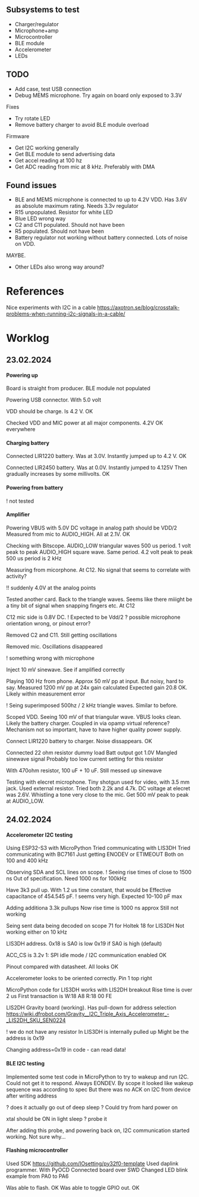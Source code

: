 
## Subsystems to test

- Charger/regulator
- Microphone+amp
- Microcontroller
- BLE module
- Accelerometer
- LEDs

## TODO

- Add case, test USB connection
- Debug MEMS microphone. Try again on board only exposed to 3.3V

Fixes

- Try rotate LED
- Remove battery charger to avoid BLE module overload

Firmware

- Get I2C working generally
- Get BLE module to send advertising data
- Get accel reading at 100 hz
- Get ADC reading from mic at 8 kHz. Preferably with DMA 

## Found issues

- BLE and MEMS microphone is connected to up to 4.2V VDD. Has 3.6V as absolute maximum rating. Needs 3.3v regulator
- R15 unpopulated. Resistor for white LED
- Blue LED wrong way
- C2 and C11 populated. Should not have been
- R5 populated. Should not have been
- Battery regulator not working without battery connected. Lots of noise on VDD.

MAYBE.

- Other LEDs also wrong way around?

# References

Nice experiments with I2C in a cable
https://axotron.se/blog/crosstalk-problems-when-running-i2c-signals-in-a-cable/

# Worklog

## 23.02.2024


#### Powering up

Board is straight from producer.
BLE module not populated

Powering USB connector. With 5.0 volt

VDD should be charge. Is 4.2 V. OK

Checked VDD and MIC power at all major components. 4.2V OK everywhere

#### Charging battery

Connected LIR1220 battery. Was at 3.0V.
Instantly jumped up to 4.2 V.
OK

Connected LIR2450 battery. Was at 0.0V.
Instantly jumped to 4.125V
Then gradually increases by some millivolts.
OK

#### Powering from battery
! not tested


#### Amplifier

Powering VBUS with 5.0V
DC voltage in analog path should be VDD/2
Measured from mic to AUDIO_HIGH.
All at 2.1V. OK

Checking with Bitscope.
AUDIO_LOW triangular waves 500 us period. 1 volt peak to peak
AUDIO_HIGH square wave. Same period. 4.2 volt peak to peak
500 us period is 2 kHz

Measuring from micorphone. At C12.
No signal that seems to correlate with activity?

!! suddenly 4.0V at the analog points

Tested another card. Back to the triangle waves.
Seems like there miiight be a tiny bit of signal when snapping fingers etc.
At C12

C12 mic side is 0.8V DC.
! Expected to be Vdd/2
? possible microphone orientation wrong, or pinout error?

Removed C2 and C11. Still getting oscillations

Removed mic. Oscillations disappeared

! something wrong with microphone 

Inject 10 mV sinewave. See if amplified correctly

Playing 100 Hz from phone.
Approx 50 mV pp at input. But noisy, hard to say.
Measured 1200 mV pp at
24x gain calculated
Expected gain 20.8
OK. Likely within measurement error

! Seing superimposed 500hz / 2 kHz triangle waves.
Similar to before.

Scoped VDD. Seeing 100 mV of that triangular wave.
VBUS looks clean.
Likely the battery charger.
Coupled in via opamp virtual reference?
Mechanism not so important, have to have higher quality power supply.

Connect LIR1220 battery to charger.
Noise dissappears. OK

Connected 22 ohm resistor dummy load
Batt output got 1.0V
Mangled sinewave signal
Probably too low current setting for this resistor

With 470ohm resistor, 100 uF + 10 uF.
Still messed up sinewave

Testing with elecret microphone. Tiny shotgun used for video, with 3.5 mm jack.
Used external resistor. Tried both 2.2k and 4.7k.
DC voltage at elecret was 2.6V.
Whistling a tone very close to the mic.
Get 500 mV peak to peak at AUDIO_LOW.

## 24.02.2024


#### Accelerometer I2C testing

Using ESP32-S3 with MicroPython
Tried communicating with LIS3DH
Tried communicating with BC7161
Just getting ENODEV or ETIMEOUT
Both on 100 and 400 kHz

Observing SDA and SCL lines on scope.
! Seeing rise times of close to 1500 ns
Out of specification. Need 1000 ns for 100kHz

Have 3k3 pull up.
With 1.2 us time constant, that would be
Effective capacitance of 454.545 pF.
! seems very high. Expected 10-100 pF max

Adding additiona 3.3k pullups
Now rise time is 1000 ns approx
Still not working

Seing sent data being decoded on scope
71 for Holtek
18 for LIS3DH
Not working either on 10 kHz

LIS3DH address.
0x18 is SA0 is low
0x19 if SA0 is high (default)

ACC_CS is 3.2v
1: SPI idle mode / I2C communication enabled
OK

Pinout compared with datasheet.
All looks OK

Accelerometer looks to be oriented correctly.
Pin 1 top right

MicroPython code for LIS3DH works with LIS2DH breakout
Rise time is over 2 us
First transaction is
W:18 A8 R:18 00 FE

LIS2DH Gravity board (working).
Has pull-down for address selection
https://wiki.dfrobot.com/Gravity__I2C_Triple_Axis_Accelerometer_-_LIS2DH_SKU_SEN0224

! we do not have any resistor
In LIS3DH is internally pulled up
Might be the address is 0x19

Changing address=0x19 in code - can read data!

#### BLE I2C testing

Implemented some test code in MicroPython to try to wakeup and run I2C.
Could not get it to respond.
Always EONDEV.
By scope it looked like wakeup sequence was according to spec
But there was no ACK on I2C from device after writing address

? does it actually go out of deep sleep ?
Could try from hard power on

xtal should be ON in light sleep
? probe it

After adding this probe, and powering back on, I2C communication started working.
Not sure why...

#### Flashing microcontroller

Used SDK https://github.com/IOsetting/py32f0-template
Used daplink programmer. With PyOCD
Connected board over SWD
Changed LED blink example from PA0 to PA6

Was able to flash. OK
Was able to toggle GPIO out. OK



